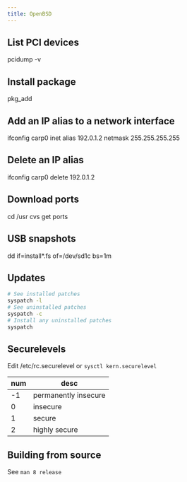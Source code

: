 ```yaml
---
title: OpenBSD
---
```


## List PCI devices

 pcidump -v

## Install package

 pkg_add <package>

## Add an IP alias to a network interface

 ifconfig carp0 inet alias 192.0.1.2 netmask 255.255.255.255

## Delete an IP alias

 ifconfig carp0 delete 192.0.1.2

## Download ports

 cd /usr
 cvs get ports

## USB snapshots

  dd if=install*.fs of=/dev/sd1c bs=1m

## Updates

```bash
# See installed patches
syspatch -l
# See uninstalled patches
syspatch -c
# Install any uninstalled patches
syspatch
```

## Securelevels

Edit /etc/rc.securelevel or `sysctl kern.securelevel`

num | desc
--- | ---
-1  | permanently insecure
0   | insecure
1   | secure
2   | highly secure


## Building from source

See `man 8 release`
